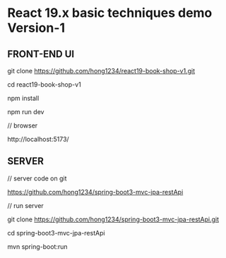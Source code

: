 # React 19.x basic techniques demo Version-1

## FRONT-END UI

git clone https://github.com/hong1234/react19-book-shop-v1.git

cd react19-book-shop-v1

npm install

npm run dev

// browser

http://localhost:5173/

## SERVER

// server code on git

https://github.com/hong1234/spring-boot3-mvc-jpa-restApi

// run server

git clone https://github.com/hong1234/spring-boot3-mvc-jpa-restApi.git

cd spring-boot3-mvc-jpa-restApi

mvn spring-boot:run

